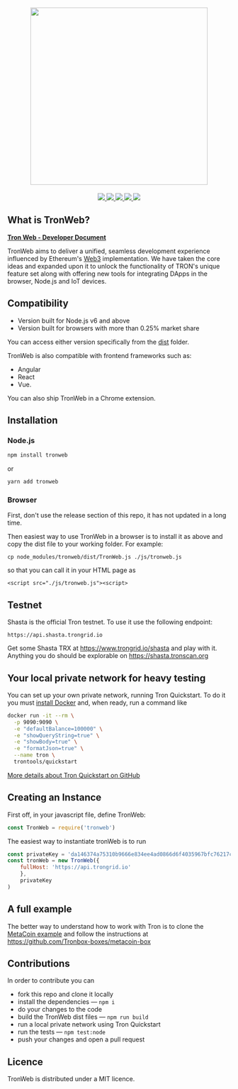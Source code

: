 <h1 align="center">
  <img align="center" src="https://raw.githubusercontent.com/tronprotocol/tron-web/master/assets/TronWeb-logo.png" width="400"/>
</h1>

<p align="center">
  <a href="https://discord.gg/GsRgsTD">
    <img src="https://img.shields.io/badge/chat-on%20discord-brightgreen.svg">
  </a>
  
  <a href="https://github.com/tronprotocol/tron-web/issues">
    <img src="https://img.shields.io/github/issues/tronprotocol/tron-web.svg">
  </a>
  
  <a href="https://github.com/tronprotocol/tron-web/pulls">
    <img src="https://img.shields.io/github/issues-pr/tronprotocol/tron-web.svg">
  </a>
  
  <a href="https://github.com/tronprotocol/tron-web/graphs/contributors"> 
    <img src="https://img.shields.io/github/contributors/tronprotocol/tron-web.svg">
  </a>
  
  <a href="LICENSE">
    <img src="https://img.shields.io/github/license/tronprotocol/tron-web.svg">
  </a>
</p>

## What is TronWeb?

__[Tron Web - Developer Document](https://developers.tron.network/docs/tron-web-intro)__

TronWeb aims to deliver a unified, seamless development experience influenced by Ethereum's [Web3](https://github.com/ethereum/web3.js/) implementation. We have taken the core ideas and expanded upon it to unlock the functionality of TRON's unique feature set along with offering new tools for integrating DApps in the browser, Node.js and IoT devices.

## Compatibility
- Version built for Node.js v6 and above
- Version built for browsers with more than 0.25% market share

You can access either version specifically from the [dist](dist) folder.

TronWeb is also compatible with frontend frameworks such as:
- Angular 
- React
- Vue.

You can also ship TronWeb in a Chrome extension.

## Installation

### Node.js
```bash
npm install tronweb
```
or
```bash
yarn add tronweb
```

### Browser
First, don't use the release section of this repo, it has not updated in a long time.

Then easiest way to use TronWeb in a browser is to install it as above and copy the dist file to your working folder. For example:
```
cp node_modules/tronweb/dist/TronWeb.js ./js/tronweb.js
```
so that you can call it in your HTML page as
```
<script src="./js/tronweb.js"><script>
```

## Testnet

Shasta is the official Tron testnet. To use it use the following endpoint:
```
https://api.shasta.trongrid.io
```
Get some Shasta TRX at https://www.trongrid.io/shasta and play with it.
Anything you do should be explorable on https://shasta.tronscan.org

## Your local private network for heavy testing

You can set up your own private network, running Tron Quickstart. To do it you must [install Docker](https://docs.docker.com/install/) and, when ready, run a command like

```bash
docker run -it --rm \
  -p 9090:9090 \
  -e "defaultBalance=100000" \
  -e "showQueryString=true" \
  -e "showBody=true" \
  -e "formatJson=true" \
  --name tron \
  trontools/quickstart
```

[More details about Tron Quickstart on GitHub](https://github.com/tronprotocol/docker-tron-quickstart)

## Creating an Instance

First off, in your javascript file, define TronWeb:

```js
const TronWeb = require('tronweb')
```
The easiest way to instantiate tronWeb is to run
```js
const privateKey = 'da146374a75310b9666e834ee4ad0866d6f4035967bfc76217c5a495fff9f0d0';
const tronWeb = new TronWeb({
    fullHost: 'https://api.trongrid.io'
    },
    privateKey
)
```

## A full example

The better way to understand how to work with Tron is to clone the [MetaCoin example](https://github.com/Tronbox-boxes/metacoin-box) and follow the instructions at
https://github.com/Tronbox-boxes/metacoin-box

## Contributions

In order to contribute you can

* fork this repo and clone it locally
* install the dependencies — `npm i`
* do your changes to the code
* build the TronWeb dist files — `npm run build`
* run a local private network using Tron Quickstart
* run the tests — `npm test:node`
* push your changes and open a pull request

## Licence

TronWeb is distributed under a MIT licence.
